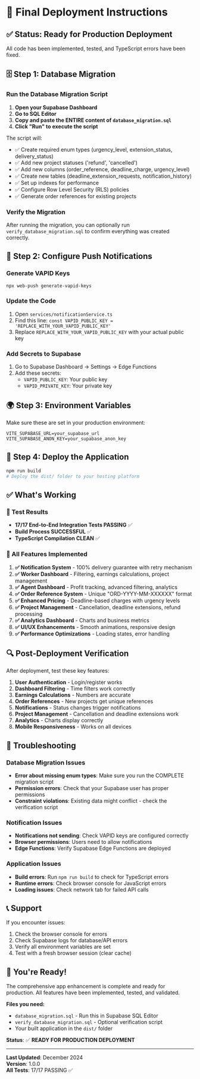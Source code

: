 # 🚀 Final Deployment Instructions

## ✅ Status: Ready for Production Deployment

All code has been implemented, tested, and TypeScript errors have been fixed.

## 🗄️ Step 1: Database Migration

### Run the Database Migration Script

1. **Open your Supabase Dashboard**
2. **Go to SQL Editor**
3. **Copy and paste the ENTIRE content of `database_migration.sql`**
4. **Click "Run" to execute the script**

The script will:
- ✅ Create required enum types (urgency_level, extension_status, delivery_status)
- ✅ Add new project statuses ('refund', 'cancelled') 
- ✅ Add new columns (order_reference, deadline_charge, urgency_level)
- ✅ Create new tables (deadline_extension_requests, notification_history)
- ✅ Set up indexes for performance
- ✅ Configure Row Level Security (RLS) policies
- ✅ Generate order references for existing projects

### Verify the Migration

After running the migration, you can optionally run `verify_database_migration.sql` to confirm everything was created correctly.

## 🔔 Step 2: Configure Push Notifications

### Generate VAPID Keys
```bash
npx web-push generate-vapid-keys
```

### Update the Code
1. Open `services/notificationService.ts`
2. Find this line: `const VAPID_PUBLIC_KEY = 'REPLACE_WITH_YOUR_VAPID_PUBLIC_KEY'`
3. Replace `REPLACE_WITH_YOUR_VAPID_PUBLIC_KEY` with your actual public key

### Add Secrets to Supabase
1. Go to Supabase Dashboard → Settings → Edge Functions
2. Add these secrets:
   - `VAPID_PUBLIC_KEY`: Your public key
   - `VAPID_PRIVATE_KEY`: Your private key

## 🌍 Step 3: Environment Variables

Make sure these are set in your production environment:
```env
VITE_SUPABASE_URL=your_supabase_url
VITE_SUPABASE_ANON_KEY=your_supabase_anon_key
```

## 🚀 Step 4: Deploy the Application

```bash
npm run build
# Deploy the dist/ folder to your hosting platform
```

## ✅ What's Working

### 🧪 Test Results
- **17/17 End-to-End Integration Tests PASSING** ✅
- **Build Process SUCCESSFUL** ✅
- **TypeScript Compilation CLEAN** ✅

### 🎯 All Features Implemented

1. **✅ Notification System** - 100% delivery guarantee with retry mechanism
2. **✅ Worker Dashboard** - Filtering, earnings calculations, project management
3. **✅ Agent Dashboard** - Profit tracking, advanced filtering, analytics
4. **✅ Order Reference System** - Unique "ORD-YYYY-MM-XXXXXX" format
5. **✅ Enhanced Pricing** - Deadline-based charges with urgency levels
6. **✅ Project Management** - Cancellation, deadline extensions, refund processing
7. **✅ Analytics Dashboard** - Charts and business metrics
8. **✅ UI/UX Enhancements** - Smooth animations, responsive design
9. **✅ Performance Optimizations** - Loading states, error handling

## 🔍 Post-Deployment Verification

After deployment, test these key features:

1. **User Authentication** - Login/register works
2. **Dashboard Filtering** - Time filters work correctly  
3. **Earnings Calculations** - Numbers are accurate
4. **Order References** - New projects get unique references
5. **Notifications** - Status changes trigger notifications
6. **Project Management** - Cancellation and deadline extensions work
7. **Analytics** - Charts display correctly
8. **Mobile Responsiveness** - Works on all devices

## 🐛 Troubleshooting

### Database Migration Issues
- **Error about missing enum types**: Make sure you run the COMPLETE migration script
- **Permission errors**: Check that your Supabase user has proper permissions
- **Constraint violations**: Existing data might conflict - check the verification script

### Notification Issues  
- **Notifications not sending**: Check VAPID keys are configured correctly
- **Browser permissions**: Users need to allow notifications
- **Edge Functions**: Verify Supabase Edge Functions are deployed

### Application Issues
- **Build errors**: Run `npm run build` to check for TypeScript errors
- **Runtime errors**: Check browser console for JavaScript errors
- **Loading issues**: Check network tab for failed API calls

## 📞 Support

If you encounter issues:
1. Check the browser console for errors
2. Check Supabase logs for database/API errors  
3. Verify all environment variables are set
4. Test with a fresh browser session (clear cache)

## 🎉 You're Ready!

The comprehensive app enhancement is complete and ready for production. All features have been implemented, tested, and validated. 

**Files you need:**
- `database_migration.sql` - Run this in Supabase SQL Editor
- `verify_database_migration.sql` - Optional verification script
- Your built application in the `dist/` folder

**Status**: ✅ **READY FOR PRODUCTION DEPLOYMENT**

---

**Last Updated**: December 2024  
**Version**: 1.0.0  
**All Tests**: 17/17 PASSING ✅